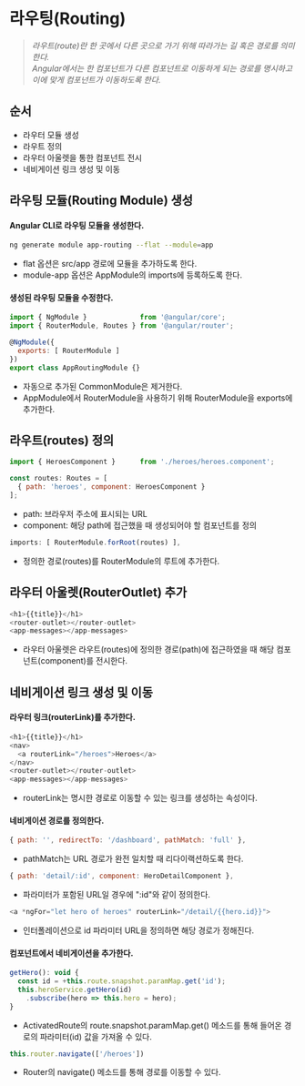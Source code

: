 # 라우팅(Routing)
> *라우트(route)란 한 곳에서 다른 곳으로 가기 위해 따라가는 길 혹은 경로를 의미한다.  
> Angular에서는 한 컴포넌트가 다른 컴포넌트로 이동하게 되는 경로를 명시하고 이에 맞게 컴포넌트가 이동하도록 한다.*  


## **순서**
* 라우터 모듈 생성
* 라우트 정의
* 라우터 아울렛을 통한 컴포넌트 전시
* 네비게이션 링크 생성 및 이동

## 라우팅 모듈(Routing Module) 생성
#### Angular CLI로 라우팅 모듈을 생성한다.
```bash
ng generate module app-routing --flat --module=app
```  
* flat 옵션은 src/app 경로에 모듈을 추가하도록 한다.
* module-app 옵션은 AppModule의 imports에 등록하도록 한다.  

#### 생성된 라우팅 모듈을 수정한다.
```javascript
import { NgModule }             from '@angular/core';
import { RouterModule, Routes } from '@angular/router';

@NgModule({
  exports: [ RouterModule ]
})
export class AppRoutingModule {}
```
* 자동으로 추가된 CommonModule은 제거한다.
* AppModule에서 RouterModule을 사용하기 위해 RouterModule을 exports에 추가한다.

## 라우트(routes) 정의
```javascript
import { HeroesComponent }      from './heroes/heroes.component';

const routes: Routes = [
  { path: 'heroes', component: HeroesComponent }
];
```
* path: 브라우저 주소에 표시되는 URL
* component: 해당 path에 접근했을 때 생성되어야 할 컴포넌트를 정의

```javascript
imports: [ RouterModule.forRoot(routes) ],
```
* 정의한 경로(routes)를 RouterModule의 루트에 추가한다.

## 라우터 아울렛(RouterOutlet) 추가
```javascript
<h1>{{title}}</h1>
<router-outlet></router-outlet>
<app-messages></app-messages>
```
* 라우터 아울렛은 라우트(routes)에 정의한 경로(path)에 접근하였을 때 해당 컴포넌트(component)를 전시한다.  

## 네비게이션 링크 생성 및 이동
#### 라우터 링크(routerLink)를 추가한다.
```javascript
<h1>{{title}}</h1>
<nav>
  <a routerLink="/heroes">Heroes</a>
</nav>
<router-outlet></router-outlet>
<app-messages></app-messages>
```
* routerLink는 명시한 경로로 이동할 수 있는 링크를 생성하는 속성이다.

#### 네비게이션 경로를 정의한다.
```javascript
{ path: '', redirectTo: '/dashboard', pathMatch: 'full' },
```
* pathMatch는 URL 경로가 완전 일치할 때 리다이랙션하도록 한다.  

```javascript
{ path: 'detail/:id', component: HeroDetailComponent },
```
* 파라미터가 포함된 URL일 경우에 ":id"와 같이 정의한다.  

```javascript
<a *ngFor="let hero of heroes" routerLink="/detail/{{hero.id}}">
```
* 인터폴레이션으로 id 파라미터 URL을 정의하면 해당 경로가 정해진다.  

#### 컴포넌트에서 네비게이션을 추가한다.
```javascript
getHero(): void {
  const id = +this.route.snapshot.paramMap.get('id');
  this.heroService.getHero(id)
    .subscribe(hero => this.hero = hero);
}
```
* ActivatedRoute의 route.snapshot.paramMap.get() 메소드를 통해 들어온 경로의 파라미터(id) 값을 가져올 수 있다.  

```javascript
this.router.navigate(['/heroes'])
```
* Router의 navigate() 메소드를 통해 경로를 이동할 수 있다.
